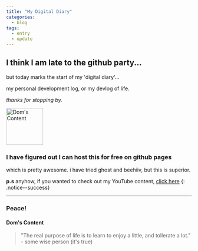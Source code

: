 ```yaml
---
title: "My Digital Diary"
categories:
  - blog
tags:
  - entry
  - update
---
```

## I think I am late to the github party...<br/>

but today marks the start of my 'digital diary'...

my personal development log, or my devlog of life.

*thanks for stopping by.*

<img src="bio-photo.jpeg" alt="Dom's Content" width="100"/>

### I have figured out I can host this for free on github pages<br/>

which is pretty awesome. i have tried ghost and beehiiv, but this is superior.

**p.s** anyhow, if you wanted to check out my YouTube content, [click here](https://youtube.com/@doms-content) {: .notice--success}

---

### Peace!<br/>

#### Dom's Content

> "The real purpose of life is to learn to enjoy a little, and tollerate a lot." - some wise person (it's true)
